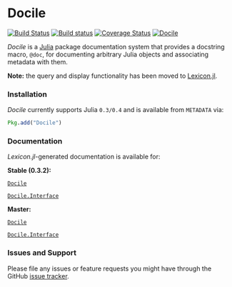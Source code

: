 # Docile

[![Build Status][travis-img]][travis-url]
[![Build status][appveyor-img]][appveyor-url]
[![Coverage Status][coveralls-img]][coveralls-url]
[![Docile][pkgeval-img]][pkgeval-url]

*Docile* is a [Julia](www.julialang.org) package documentation system
that provides a docstring macro, `@doc`, for documenting arbitrary Julia
objects and associating metadata with them.

**Note:** the query and display functionality has been moved to
[Lexicon.jl][lexicon-url].

### Installation

*Docile* currently supports Julia `0.3/0.4` and is available from `METADATA` via:

```julia
Pkg.add("Docile")
```

### Documentation

*Lexicon.jl*-generated documentation is available for:

**Stable (0.3.2):**

[`Docile`][docile-stable-url]

[`Docile.Interface`][docile-interface-stable-url]

**Master:**

[`Docile`][docile-master-url]

[`Docile.Interface`][docile-interface-master-url]

### Issues and Support

Please file any issues or feature requests you might have through the GitHub [issue tracker][issue-tracker].

[travis-img]: https://travis-ci.org/MichaelHatherly/Docile.jl.svg?branch=master
[travis-url]: https://travis-ci.org/MichaelHatherly/Docile.jl

[appveyor-img]: https://ci.appveyor.com/api/projects/status/ttlbaxp6pgknfru5/branch/master
[appveyor-url]: https://ci.appveyor.com/project/MichaelHatherly/docile-jl/branch/master

[coveralls-img]: https://coveralls.io/repos/MichaelHatherly/Docile.jl/badge.png
[coveralls-url]: https://coveralls.io/r/MichaelHatherly/Docile.jl

[pkgeval-img]: http://pkg.julialang.org/badges/Docile_release.svg
[pkgeval-url]: http://pkg.julialang.org/?pkg=Docile&ver=release

[issue-tracker]: https://github.com/MichaelHatherly/Docile.jl/issues

[docile-stable-url]:           https://MichaelHatherly.github.io/Docile.jl/stable/docile.html
[docile-interface-stable-url]: https://MichaelHatherly.github.io/Docile.jl/stable/interface.html

[docile-master-url]:           https://MichaelHatherly.github.io/Docile.jl/master/docile.html
[docile-interface-master-url]: https://MichaelHatherly.github.io/Docile.jl/master/interface.html

[lexicon-url]: https://github.com/MichaelHatherly/Lexicon.jl
